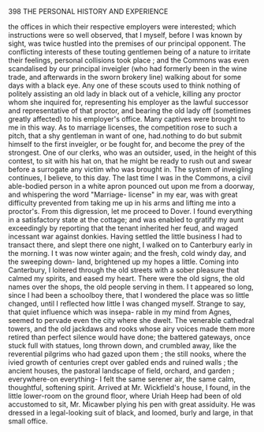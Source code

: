 398            THE PERSONAL HISTORY AND EXPERIENCE

the offices in which their respective employers were interested; which
instructions were so well observed, that I myself, before I was known by
sight, was twice hustled into the premises of our principal opponent.
The conflicting interests of these touting gentlemen being of a nature to
irritate their feelings, personal collisions took place ; and the Commons
was even scandalised by our principal inveigler (who had formerly been in
the wine trade, and afterwards in the sworn brokery line) walking about for
some days with a black eye. Any one of these scouts used to think
nothing of politely assisting an old lady in black out of a vehicle, killing
any proctor whom she inquired for, representing his employer as the lawful
successor and representative of that proctor, and bearing the old lady off
(sometimes greatly affected) to his employer's office. Many captives were
brought to me in this way. As to marriage licenses, the competition rose
to such a pitch, that a shy gentleman in want of one, had.nothing to do
but submit himself to the first inveigler, or be fought for, and become the
prey of the strongest. One of our clerks, who was an outsider, used, in
the height of this contest, to sit with his hat on, that he might be ready
to rush out and swear before a surrogate any victim who was brought in.
The system of inveigling continues, I believe, to this day. The last time I
was in the Commons, a civil able-bodied person in a white apron pounced
out upon me from a doorway, and whispering the word "Marriage-
license" in my ear, was with great difficulty prevented from taking me
up in his arms and lifting me into a proctor's.
    From this digression, let me proceed to Dover.
    I found everything in a satisfactory state at the cottage; and was
enabled to gratify my aunt exceedingly by reporting that the tenant
inherited her feud, and waged incessant war against donkies. Having
settled the little business I had to transact there, and slept there one
night, I walked on to Canterbury early in the morning. I t was now
winter again; and the fresh, cold windy day, and the sweeping down-
land, brightened up my hopes a little.
    Coming into Canterbury, I loitered through the old streets with a sober
pleasure that calmed my spirits, and eased my heart. There were the
old signs, the old names over the shops, the old people serving in them.
I t appeared so long, since I had been a schoolboy there, that I wondered
the place was so little changed, until I reflected how little I was
changed myself. Strange to say, that quiet influence which was insepa-
rable in my mind from Agnes, seemed to pervade even the city where she
dwelt. The venerable cathedral towers, and the old jackdaws and rooks
whose airy voices made them more retired than perfect silence would
have done; the battered gateways, once stuck full with statues, long
thrown down, and crumbled away, like the reverential pilgrims who had
gazed upon them ; the still nooks, where the ivied growth of centuries
crept over gabled ends and ruined walls ; the ancient houses, the pastoral
landscape of field, orchard, and garden ; everywhere-on everything-
I felt the same serener air, the same calm, thoughtful, softening spirit.
    Arrived at Mr. Wickfield's house, I found, in the little lower-room on
 the ground floor, where Uriah Heep had been of old accustomed to sit,
 Mr. Micawber plying his pen with great assiduity. He was dressed in a
 legal-looking suit of black, and loomed, burly and large, in that small office.
